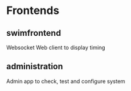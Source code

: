 # Frontends

## swimfrontend

Websocket Web client to display timing

## administration

Admin app to check, test and configure system
